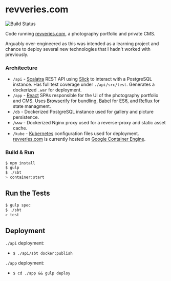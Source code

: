 # revveries.com #
![Build Status](https://travis-ci.org/javamonn/revveries-app.svg?branch=master)

Code running [revveries.com](http://revveries.com), a photography portfolio and private CMS.

Arguably over-engineered as this was intended as a learning project and chance to deploy several new technologies that I hadn't worked with previously. 

### Architecture ###

- `/api` - [Scalatra](http://scalatra.org/) REST API using [Slick](http://slick.lightbend.com/) to interact with a PostgreSQL instance. Has full test coverage under `./api/src/test`. Generates a dockerized `.war` for deployment.
- `/app` - [React](https://facebook.github.io/react/) SPAs responsible for the UI of the photography portfolio and CMS. Uses [Browserify](http://browserify.org/) for bundling, [Babel](https://babeljs.io/) for ES6, and [Reflux](https://github.com/reflux/refluxjs) for state managment.
- `/db` - Dockerized PostgreSQL instance used for gallery and picture persistence.
- `/www` - Dockerized Nginx proxy used for a reverse-proxy and static asset cache.
- `/kube` - [Kubernetes](http://kubernetes.io/) configuration files used for deployment. [revveries.com](http://revveries.com) is currently hosted on [Google Container Engine](https://cloud.google.com/container-engine/).

### Build & Run ###

```sh
$ npm install
$ gulp 
$ ./sbt
> container:start
```

## Run the Tests ##
```sh
$ gulp spec
$ ./sbt
> test
```

## Deployment ##

`./api` deployment:
- `$ ./api/sbt docker:publish`

`./app` deployment:
- `$ cd ./app && gulp deploy`
